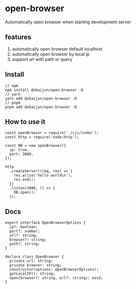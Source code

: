 # open-browser

Automatically open browser when starting development server

## features

1. automatically open browser default localhost
2. automatically open browser by local ip
3. support url with path or query

## Install

```
// npm
npm install @xbaijun/open-browser -D
// yarn
yarn add @xbaijun/open-browser -D
// pnpm
pnpm add @xbaijun/open-browser -D
```

## How to use it

```
const openBrowser = require('./cjs/index');
const http = require('node:http');

const OB = new openBrowser({
  ip: true,
  port: 3000,
});

http
  .createServer((req, res) => {
    res.write('hello world\n');
    res.end();
  })
  .listen(3000, () => {
    OB.open();
  });
```

## Docs

```
export interface OpenBrowserOptions {
  ip?: boolean;
  port?: number;
  url?: string;
  browser?: string;
  path?: string;
}

declare class OpenBrowser {
  private url: string;
  private browser: string;
  constructor(options: OpenBrowserOptions);
  getLocalIP(): string;
  open(browser?: string, url?: string): void;
}
```
